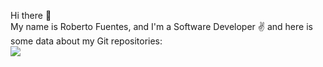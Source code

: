 Hi there 👋
<br>
My name is Roberto Fuentes, and I'm a Software Developer :v: and here is some data about my Git repositories:
<br>
<a href="https://github.com/roberfu">
  <img align="center" src="https://github-readme-stats.vercel.app/api/top-langs?username=roberfu&layout=compact&langs_count=8&card_width=320&theme=transparent&custom_title=My%20Most%20Used%20Languages" />
</a>
<br>

